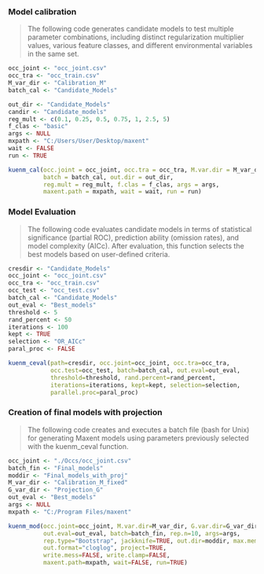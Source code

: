 ### Model calibration

>The following code generates candidate models to test multiple parameter combinations, including distinct regularization multiplier values, various feature classes, and different environmental variables in the same set.   

```r
occ_joint <- "occ_joint.csv"     
occ_tra <- "occ_train.csv"       
M_var_dir <- "Calibration_M"     
batch_cal <- "Candidate_Models"   

out_dir <- "Candidate_Models"    
candir <- "Candidate_models"
reg_mult <- c(0.1, 0.25, 0.5, 0.75, 1, 2.5, 5)
f_clas <- "basic"
args <- NULL
mxpath <- "C:/Users/User/Desktop/maxent"
wait <- FALSE
run <- TRUE

kuenm_cal(occ.joint = occ_joint, occ.tra = occ_tra, M.var.dir = M_var_dir, 
          batch = batch_cal, out.dir = out_dir, 
          reg.mult = reg_mult, f.clas = f_clas, args = args, 
          maxent.path = mxpath, wait = wait, run = run)
```

### Model Evaluation
>The following code evaluates candidate models in terms of statistical significance (partial ROC), prediction ability (omission rates), and model complexity (AICc). After evaluation, this function selects the best models based on user-defined criteria.  

```r
cresdir <- "Candidate_Models"
occ_joint <- "occ_joint.csv"
occ_tra <- "occ_train.csv"
occ_test <- "occ_test.csv"
batch_cal <- "Candidate_Models"
out_eval <- "Best_models"
threshold <- 5  
rand_percent <- 50
iterations <- 100
kept <- TRUE
selection <- "OR_AICc"
paral_proc <- FALSE

kuenm_ceval(path=cresdir, occ.joint=occ_joint, occ.tra=occ_tra, 
            occ.test=occ_test, batch=batch_cal, out.eval=out_eval,
            threshold=threshold, rand.percent=rand_percent, 
            iterations=iterations, kept=kept, selection=selection, 
            parallel.proc=paral_proc)
```

### Creation of final models with projection
>The following code creates and executes a batch file (bash for Unix) for generating Maxent models using parameters previously selected with the kuenm_ceval function.

```r
occ_joint <- "./Occs/occ_joint.csv" 
batch_fin <- "Final_models"
moddir <- "Final_models_with_proj"
M_var_dir <- "Calibration_M_fixed"
G_var_dir <- "Projection_G"
out_eval <- "Best_models"
args <- NULL
mxpath <- "C:/Program Files/maxent"

kuenm_mod(occ.joint=occ_joint, M.var.dir=M_var_dir, G.var.dir=G_var_dir, 
          out.eval=out_eval, batch=batch_fin, rep.n=10, args=args,             
          rep.type="Bootstrap", jackknife=TRUE, out.dir=moddir, max.memory=1000, 
          out.format="cloglog", project=TRUE, 
          write.mess=FALSE, write.clamp=FALSE, 
          maxent.path=mxpath, wait=FALSE, run=TRUE)
```
